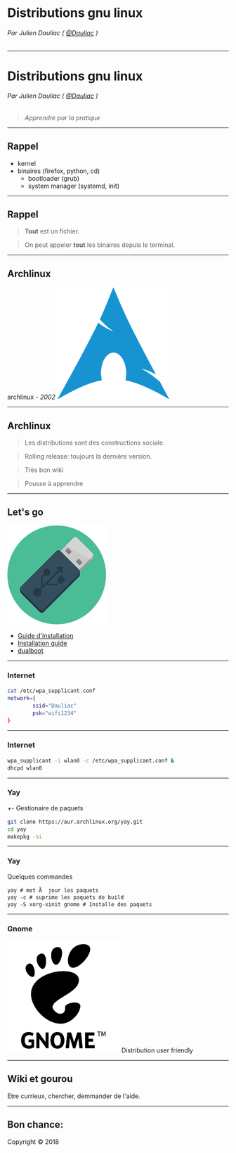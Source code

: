 <!-- $theme: default -->

# Distributions gnu linux
###### Par Julien Dauliac ( [@Dauliac](https://github.com/dauliac) )

---
# Distributions gnu linux


###### Par Julien Dauliac ( [@Dauliac](https://github.com/dauliac) )

> *Apprendre par la pratique*

---
<!-- page_number: true -->

## Rappel

- kernel
- binaires (firefox, python, cd)
    - bootloader (grub)
    - system manager (systemd, init)

---
## Rappel

> **Tout** est un fichier.

> On peut appeler **tout** les binaires depuis le terminal.

---
## Archlinux
archlinux - *2002*
![arch](img/arch.png)

---
## Archlinux
> Les distributions sont des constructions sociale.

> Rolling release: toujours la dernière version.

> Très bon wiki
 
> Pousse à apprendre

  

---
## Let's go
![usb](img/usb.png)
- [Guide d'installation](https://wiki.archlinux.fr/installation)
- [Installation guide](https://wiki.archlinux.org/index.php/installation_guide)
- [dualboot](https://wiki.archlinux.org/index.php/Dual_boot_with_Windows)
---

### Internet
```bash
cat /etc/wpa_supplicant.conf
network={
        ssid="Dauliac"
        psk="wifi1234"
}
```

---
### Internet
```bash
wpa_supplicant -i wlan0 -c /etc/wpa_supplicant.conf &
dhcpd wlan0
```

---
### Yay
+- Gestionaire de paquets
```bash
git clone https://aur.archlinux.org/yay.git
cd yay
makepkg -si
```

---
### Yay
Quelques commandes
```
yay # met Ã  jour les paquets
yay -c # suprime les paquets de build
yay -S xorg-xinit gnome # Installe des paquets
```

---
### Gnome
![gnome](img/gnome.png)
Distribution user friendly

---
## Wiki et gourou
Etre currieux, chercher, demmander de l'aide.

---
<!-- page_number: false -->

## Bon chance:

Copyright &copy; 2018

